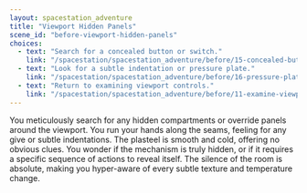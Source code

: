 ```yaml
---
layout: spacestation_adventure
title: "Viewport Hidden Panels"
scene_id: "before-viewport-hidden-panels"
choices:
  - text: "Search for a concealed button or switch."
    link: "/spacestation/spacestation_adventure/before/15-concealed-button/"
  - text: "Look for a subtle indentation or pressure plate."
    link: "/spacestation/spacestation_adventure/before/16-pressure-plate/"
  - text: "Return to examining viewport controls."
    link: "/spacestation/spacestation_adventure/before/11-examine-viewport-controls/"
---
```


You meticulously search for any hidden compartments or override panels around the viewport. You run your hands along the seams, feeling for any give or subtle indentations. The plasteel is smooth and cold, offering no obvious clues. You wonder if the mechanism is truly hidden, or if it requires a specific sequence of actions to reveal itself. The silence of the room is absolute, making you hyper-aware of every subtle texture and temperature change.
